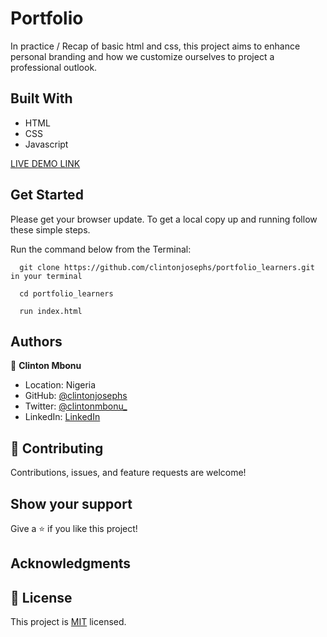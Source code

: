 # Portfolio

In practice / Recap of basic html and css, this project aims to enhance personal branding and how we customize ourselves to project a professional outlook.

## Built With

- HTML
- CSS
- Javascript

[LIVE DEMO LINK](https://clintonportfolio.netlify.app/)

## Get Started

Please get your browser update.
To get a local copy up and running follow these simple steps.

Run the command below from the Terminal:

      git clone https://github.com/clintonjosephs/portfolio_learners.git in your terminal

      cd portfolio_learners

      run index.html

## Authors

👤 **Clinton Mbonu**

- Location: Nigeria
- GitHub: [@clintonjosephs](https://github.com/clintonjosephs)
- Twitter: [@clintonmbonu\_](https://twitter.com/clintonmbonu_)
- LinkedIn: [LinkedIn](https://linkedin.com/in/clinton-mbonu)


## 🤝 Contributing

Contributions, issues, and feature requests are welcome!

## Show your support

Give a ⭐️ if you like this project!

## Acknowledgments


## 📝 License

This project is [MIT](LICENSE) licensed.
